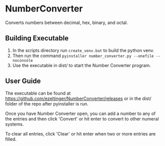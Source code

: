 # NumberConverter

Converts numbers between decimal, hex, binary, and octal.

## Building Executable

1. In the scripts directory run `create_venv.bat` to build the python venv.
2. Then run the command `pyinstaller number_converter.py --onefile --noconsole`
3. Use the executable in dist/ to start the Number Converter program.

## User Guide

The executable can be found at <https://github.com/ezeltinger/NumberConverter/releases> or in the dist/ folder of the repo after pyinstaller is run.

Once you have Number Converter open, you can add a number to any of the entries and then click 'Convert' or hit enter to convert to other numeral systems.

To clear all entries, click 'Clear' or hit enter when two or more entries are filled.
